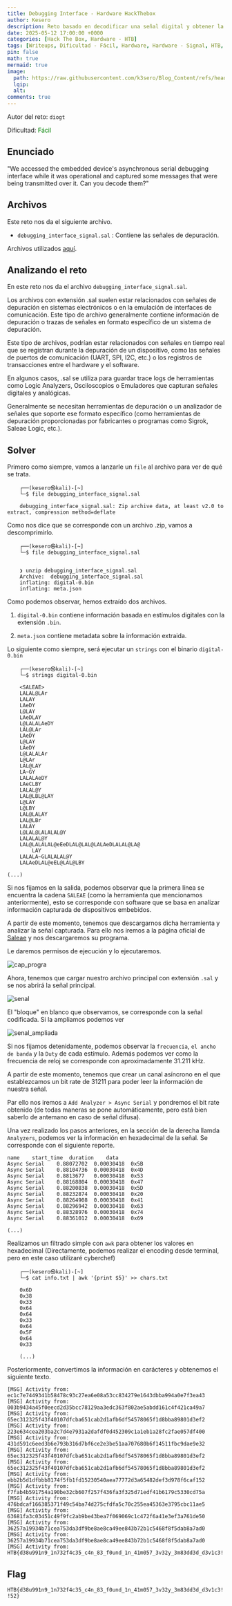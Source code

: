 ```yaml
---
title: Debugging Interface - Hardware HackThebox
author: Kesero
description: Reto basado en decodificar una señal digital y obtener la información que transmite.
date: 2025-05-12 17:00:00 +0000
categories: [Hack The Box, Hardware - HTB]
tags: [Writeups, Dificultad - Fácil, Hardware, Hardware - Signal, HTB, HTB - Hardware]
pin: false
math: true
mermaid: true
image:
  path: https://raw.githubusercontent.com/k3sero/Blog_Content/refs/heads/main/HackTheBox/assets/Hardware.png
  lqip: 
  alt: 
comments: true
---
```


Autor del reto: `diogt`

Dificultad: <font color=green>Fácil</font>

## Enunciado

"We accessed the embedded device's asynchronous serial debugging interface while it was operational and captured some messages that were being transmitted over it. Can you decode them?"

## Archivos

Este reto nos da el siguiente archivo.

- `debugging_interface_signal.sal` : Contiene las señales de depuración.

Archivos utilizados [aquí](https://github.com/k3sero/Blog_Content/tree/main/HackTheBox/Hardware/Debugging%20Interface).

## Analizando el reto

En este reto nos da el archivo `debugging_interface_signal.sal`.

Los archivos con extensión .sal suelen estar relacionados con señales de depuración en sistemas electrónicos o en la emulación de interfaces de comunicación. Este tipo de archivo generalmente contiene información de depuración o trazas de señales en formato específico de un sistema de depuración.

Este tipo de archivos, podrían estar relacionados con señales en tiempo real que se registran durante la depuración de un dispositivo, como las señales de puertos de comunicación (UART, SPI, I2C, etc.) o los registros de transacciones entre el hardware y el software.

En algunos casos, .sal se utiliza para guardar trace logs de herramientas como Logic Analyzers, Osciloscopios o Emuladores que capturan señales digitales y analógicas.

Generalmente se necesitan herramientas de depuración o un analizador de señales que soporte ese formato específico (como herramientas de depuración proporcionadas por fabricantes o programas como Sigrok, Saleae Logic, etc.).

## Solver

Primero como siempre, vamos a lanzarle un `file` al archivo para ver de qué se trata.

```
    ┌──(kesero㉿kali)-[~]
    └─$ file debugging_interface_signal.sal

    debugging_interface_signal.sal: Zip archive data, at least v2.0 to extract, compression method=deflate
```


Como nos dice que se corresponde con un archivo .zip, vamos a descomprimirlo.

```
    ┌──(kesero㉿kali)-[~]
    └─$ file debugging_interface_signal.sal


    ❯ unzip debugging_interface_signal.sal
    Archive:  debugging_interface_signal.sal
    inflating: digital-0.bin           
    inflating: meta.json  
```


Como podemos observar, hemos extraído dos archivos. 

1. `digital-0.bin` contiene información basada en estímulos digitales con la extensión `.bin`.

2. `meta.json` contiene metadata sobre la información extraida.

Lo siguiente como siempre, será ejecutar un `strings` con el binario `digital-0.bin`

```
    ┌──(kesero㉿kali)-[~]
    └─$ strings digital-0.bin

    <SALEAE>
    LALAL@LAr
    LALAY
    LAeDY
    L@LAY
    LAeDLAY
    L@LALALAeDY
    LAL@LAr
    LAeDY
    L@LAY
    LAeDY
    L@LALALAr
    L@LAr
    LAL@LAY
    LA~GY
    LALALAeDY
    LAeCLBY
    LALAL@Y
    LAL@LBL@LAY
    L@LAY
    L@LBY
    LAL@LALAY
    LAL@LBr
    LALAY
    L@LAL@LALALAL@Y
    LALALAL@Y
    LAL@LALALAL@eEeDLAL@LAL@LALAeDLALAL@LA@
        LAY
    LALALA~GLALALAL@Y
    LALAeDLAL@eEL@LAL@LBY

(...)
```
Si nos fijamos en la salida, podemos observar que la primera línea se encuentra la cadena `SALEAE` (como la herramienta que mencionamos anteriormente), esto se corresponde con software que se basa en analizar información capturada de dispositivos embebidos.

A partir de este momento, tenemos que descargarnos dicha herramienta y analizar la señal capturada.
Para ello nos iremos a la página oficial de [Saleae](https://www.saleae.com/es/pages/descargas) y nos descargaremos su programa.

Le daremos permisos de ejecución y lo ejecutaremos.

![cap_progra](https://raw.githubusercontent.com/k3sero/Blog_Content/refs/heads/main/HackTheBox/Hardware/Debugging%20Interface/programa.png)

Ahora, tenemos que cargar nuestro archivo principal con extensión `.sal` y se nos abrirá la señal principal.

![senal](https://raw.githubusercontent.com/k3sero/Blog_Content/refs/heads/main/HackTheBox/Hardware/Debugging%20Interface/senal.png)

El "bloque" en blanco que observamos, se corresponde con la señal codificada. Si la ampliamos podemos ver 

![senal_ampliada](https://raw.githubusercontent.com/k3sero/Blog_Content/refs/heads/main/HackTheBox/Hardware/Debugging%20Interface/senal_ampliada.png)

Si nos fijamos detenidamente, podemos observar la `frecuencia`, `el ancho de banda` y la `Duty` de cada estímulo. Además podemos ver como la frecuencia de reloj se corresponde con aproximadamente 31.211 kHz.

A partir de este momento, tenemos que crear un canal asíncrono en el que establezcamos un bit rate de 31211 para poder leer la información de nuestra señal.

Par ello nos iremos a `Add Analyzer > Async Serial` y pondremos el bit rate obtenido (de todas maneras se pone automáticamente, pero está bien saberlo de antemano en caso de señal difusa). 

Una vez realizado los pasos anteriores, en la sección de la derecha llamda `Analyzers`, podemos ver la información en hexadecimal de la señal. Se corresponde con el siguiente reporte.

```
name	start_time	duration	data
Async Serial	0.88072702	0.00030418	0x5B
Async Serial	0.88104736	0.00030418	0x4D
Async Serial	0.8813677	0.00030418	0x53
Async Serial	0.88168804	0.00030418	0x47
Async Serial	0.88200838	0.00030418	0x5D
Async Serial	0.88232874	0.00030418	0x20
Async Serial	0.88264908	0.00030418	0x41
Async Serial	0.88296942	0.00030418	0x63
Async Serial	0.88328976	0.00030418	0x74
Async Serial	0.88361012	0.00030418	0x69

(...)
```

Realizamos un filtrado simple con `awk` para obtener los valores en hexadecimal (Directamente, podemos realizar el encoding desde terminal, pero en este caso utilizaré cyberchef)

```
    ┌──(kesero㉿kali)-[~]
    └─$ cat info.txt | awk '{print $5}' >> chars.txt

    0x6D
    0x38
    0x33
    0x64
    0x64
    0x33
    0x64
    0x5F
    0x64
    0x33

    (...)
```

Posteriormente, convertimos la información en carácteres y obtenemos el siguiente texto.

```
[MSG] Activity from: ec1c7e7449341b58478c93c27ea6e08a53cc834279e1643dbba994a0e7f3ea43
[MSG] Activity from: 003b9434a45f0eecd2d35bcc78129aa3edc363f802ae5abdd161c4f421ca49a7
[MSG] Activity from: 65ec312325f43f40107dfcba651cab2d1afb6df54578065f1d8bba89801d3ef2
[MSG] Activity from: 223e634cea203ba2c7d4e7931a2dafdf0d452309c1a1eb1a28fc2fae057df400
[MSG] Activity from: 431d591c6eed3b6e793b316d7bf6ce2e3be51aa707680b6f14511fbc9dae9e32
[MSG] Activity from: 65ec312325f43f40107dfcba651cab2d1afb6df54578065f1d8bba89801d3ef2
[MSG] Activity from: 65ec312325f43f40107dfcba651cab2d1afb6df54578065f1d8bba89801d3ef2
[MSG] Activity from: ebb2b5d1dfbbb8174f5fb1fd15230540aea77772d3a65482def3d978f6caf152
[MSG] Activity from: f7fab4b591754a190be32cb607f257f436fa3f325d71edf41b6179c5330cd75a
[MSG] Activity from: 476bdcaf166385371f49c54ba74d275cfdfa5c70c255ea45363e3795cbc11ae5
[MSG] Activity from: 63681fa3c03451c49f9fc2ab9be43bea7f069069c1c472f6a41e3ef3a761de50
[MSG] Activity from: 36257a19934b71cea753da3df9be8ae8ca49ee843b72b1c5468f8f5dab8a7ad0
[MSG] Activity from: 36257a19934b71cea753da3df9be8ae8ca49ee843b72b1c5468f8f5dab8a7ad0
[MSG] Activity from: HTB{d38u991n9_1n732f4c35_c4n_83_f0und_1n_41m057_3v32y_3m83dd3d_d3v1c3!!52}
```

## Flag
`HTB{d38u991n9_1n732f4c35_c4n_83_f0und_1n_41m057_3v32y_3m83dd3d_d3v1c3!!52}`